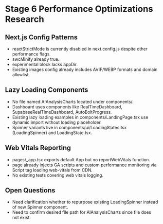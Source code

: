 # Stage 6 Performance Optimizations Research

## Next.js Config Patterns
- reactStrictMode is currently disabled in next.config.js despite other performance flags.
- swcMinify already true.
- experimental block lacks appDir.
- Existing images config already includes AVIF/WEBP formats and domain allowlist.

## Lazy Loading Components
- No file named AIAnalysisCharts located under components/.
- Dashboard uses components like RealTimeDashboard, SupabaseRealTimeDashboard, AutoBoltProgress.
- Existing lazy loading examples in components/LandingPage.tsx use dynamic import without loading placeholder.
- Spinner variants live in components/ui/LoadingStates.tsx (LoadingSpinner) and LoadingState.tsx.

## Web Vitals Reporting
- pages/_app.tsx exports default App but no reportWebVitals function.
- page already injects GA scripts and custom performance monitoring via Script tag loading web-vitals from CDN.
- No existing tests covering web vitals logging.

## Open Questions
- Need clarification whether to repurpose existing LoadingSpinner instead of new Spinner component.
- Need to confirm desired file path for AIAnalysisCharts since file does not exist.


